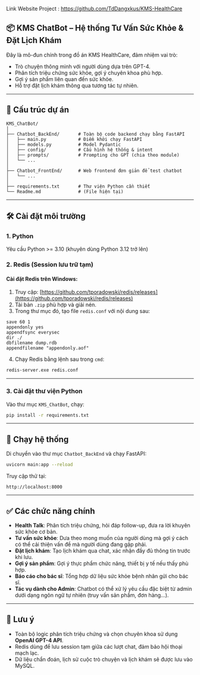 Link Website Project : https://github.com/TdDangxkus/KMS-HealthCare

## 📦 KMS ChatBot – Hệ thống Tư Vấn Sức Khỏe & Đặt Lịch Khám

Đây là mô-đun chính trong đồ án KMS HealthCare, đảm nhiệm vai trò:

* Trò chuyện thông minh với người dùng dựa trên GPT-4.
* Phân tích triệu chứng sức khỏe, gợi ý chuyên khoa phù hợp.
* Gợi ý sản phẩm liên quan đến sức khỏe.
* Hỗ trợ đặt lịch khám thông qua tương tác tự nhiên.

---

## 📁 Cấu trúc dự án

```
KMS_ChatBot/
│
├── Chatbot_BackEnd/       # Toàn bộ code backend chạy bằng FastAPI
│   ├── main.py            # Điểm khởi chạy FastAPI
│   ├── models.py          # Model Pydantic
│   ├── config/            # Cấu hình hệ thống & intent
│   ├── prompts/           # Prompting cho GPT (chia theo module)
│   └── ...
│
├── Chatbot_FrontEnd/      # Web frontend đơn giản để test chatbot
│   └── ...
│
├── requirements.txt       # Thư viện Python cần thiết
└── Readme.md              # (File hiện tại)
```

---

## 🛠️ Cài đặt môi trường

### 1. Python

Yêu cầu Python >= 3.10 (khuyên dùng Python 3.12 trở lên)

### 2. Redis (Session lưu trữ tạm)

#### Cài đặt Redis trên Windows:

1. Truy cập: [https://github.com/tporadowski/redis/releases](https://github.com/tporadowski/redis/releases)
2. Tải bản `.zip` phù hợp và giải nén.
3. Trong thư mục đó, tạo file `redis.conf` với nội dung sau:

```
save 60 1
appendonly yes
appendfsync everysec
dir ./
dbfilename dump.rdb
appendfilename "appendonly.aof"
```

4. Chạy Redis bằng lệnh sau trong `cmd`:

```bash
redis-server.exe redis.conf
```

---

### 3. Cài đặt thư viện Python

Vào thư mục `KMS_ChatBot`, chạy:

```bash
pip install -r requirements.txt
```

---

## 🚀 Chạy hệ thống

Di chuyển vào thư mục `Chatbot_BackEnd` và chạy FastAPI:

```bash
uvicorn main:app --reload
```

Truy cập thử tại:

```
http://localhost:8000
```

---

## ✅ Các chức năng chính

* **Health Talk**: Phân tích triệu chứng, hỏi đáp follow-up, đưa ra lời khuyên sức khỏe cơ bản.
* **Tư vấn sức khỏe**: Dưa theo mong muốn của người dùng mà gợi ý cách có thể cải thiện vấn đề mà người dùng đang gập phải.
* **Đặt lịch khám**: Tạo lịch khám qua chat, xác nhận đầy đủ thông tin trước khi lưu.
* **Gợi ý sản phẩm**: Gợi ý thực phẩm chức năng, thiết bị y tế nếu thấy phù hợp.
* **Báo cáo cho bác sĩ**: Tổng hợp dữ liệu sức khỏe bệnh nhân gửi cho bác sĩ.
* **Tác vụ dành cho Admin**: Chatbot có thể xử lý yêu cầu đặc biệt từ admin dưới dạng ngôn ngữ tự nhiên (truy vấn sản phẩm, đơn hàng...).

---

## 🧠 Lưu ý

* Toàn bộ logic phân tích triệu chứng và chọn chuyên khoa sử dụng **OpenAI GPT-4 API**.
* Redis dùng để lưu session tạm giữa các lượt chat, đảm bảo hội thoại mạch lạc.
* Dữ liệu chẩn đoán, lịch sử cuộc trò chuyện và lịch khám sẽ được lưu vào MySQL.

